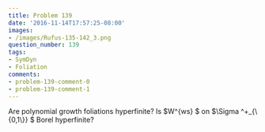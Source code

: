 ```yaml
---
title: Problem 139
date: '2016-11-14T17:57:25-08:00'
images:
- /images/Rufus-135-142_3.png
question_number: 139
tags:
- SymDyn
- Foliation
comments:
- problem-139-comment-0
- problem-139-comment-1
---
```

Are polynomial growth foliations hyperfinite? Is $W^{ws} $ on $\Sigma
^+_{\\{0,1\\}} $ Borel hyperfinite?

